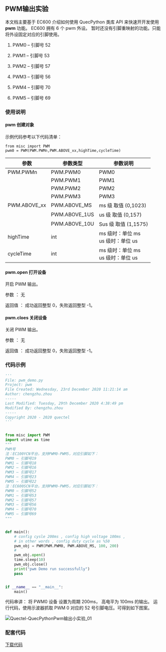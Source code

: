 ## PWM输出实验

本文档主要基于 EC600 介绍如何使用 QuecPython 类库 API 来快速开开发使用 **pwm** 功能。 EC600 拥有   6 个 pwm 外设。  暂时还没有引脚重映射的功能。只能将外设固定对应的引脚使用。

1. PWM0 –  引脚号 52 

1. PWM1 –  引脚号 53 

1. PWM2 –  引脚号 57 

1. PWM3 –  引脚号 56 

1. PWM4 –  引脚号 70 

1. PWM5 –  引脚号 69 

   

### 使用说明

#### pwm 创建对象

示例代码参考以下代码清单：

```
from misc import PWM
pwm0 = PWM(PWM.PWMn,PWM.ABOVE_xx,highTime,cycleTime) 
```

| 参数         | 参数类型      | 参数说明                               |
| ------------ | ------------- | -------------------------------------- |
| PWM.PWMn     | PWM.PWM0      | PWM0                                   |
|              | PWM.PWM1      | PWM1                                   |
|              | PWM.PWM2      | PWM2                                   |
|              | PWM.PWM3      | PWM3                                   |
| PWM.ABOVE_xx | PWM.ABOVE_MS  | ms 级  取值 (0,1023)                   |
|              | PWM.ABOVE_1US | us 级  取值 (0,157)                    |
|              | PWM.ABOVE_10U | Sus 级  取值 (1,1575)                  |
| highTime     | int           | ms 级时：单位 ms<br> us 级时：单位 us  |
| cycleTime    | int           | ms 级时：单位 ms <br/>us 级时：单位 us |

#### pwm.open 打开设备

开启 PWM 输出。 

参数 ： 无 

返回值 ： 成功返回整型 0，失败返回整型 -1。 

#### pwm.cloes  关闭设备 

关闭 PWM 输出。 

参数 ： 无 

返回值 ： 成功返回整型 0，失败返回整型 -1。 



### 代码示例

```python
'''
File: pwm_demo.py
Project: pwm
File Created: Wednesday, 23rd December 2020 11:21:14 am
Author: chengzhu.zhou
-----
Last Modified: Tuesday, 29th December 2020 4:38:49 pm
Modified By: chengzhu.zhou
-----
Copyright 2020 - 2020 quectel
'''


from misc import PWM
import utime as time
"""
PWM号
注：EC100YCN平台，支持PWM0-PWM5，对应引脚如下：
PWM0 – 引脚号19
PWM1 – 引脚号18
PWM2 – 引脚号16
PWM3 – 引脚号17
PWM4 – 引脚号23
PWM5 – 引脚号22
注：EC600SCN平台，支持PWM0-PWM5，对应引脚如下：
PWM0 – 引脚号52
PWM1 – 引脚号53
PWM2 – 引脚号57
PWM3 – 引脚号56
PWM4 – 引脚号70
PWM5 – 引脚号69
"""


def main():
    # config cysle 200ms , config high voltage 100ms ,
    # in other words , config duty cycle as %50
    pwm_obj = PWM(PWM.PWM0, PWM.ABOVE_MS, 100, 200)
    #
    pwm_obj.open()
    time.sleep(10)
    pwm_obj.close()
    print("pwm Demo run successfully")
    pass


if __name__ == "__main__":
    main()

```



代码串讲：   将 PWM0 设备  设置为周期 200ms，  高电平为 100ms 的输出。  运行代码，使用示波器抓取 PWM 0  对应的 52 号引脚电压。可得到如下图案。

![Quectel-QuecPythonPwm输出小实验_01](media/Quectel-QuecPythonPwm输出小实验_01.png)

### 配套代码

<!-- * [下载代码](code/pwm_demo.py) -->
 <a href="zh-cn/QuecPythonTest/code/pwm_demo.py" target="_blank">下载代码</a>